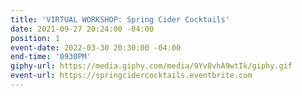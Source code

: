 ```yaml
---
title: 'VIRTUAL WORKSHOP: Spring Cider Cocktails'
date: 2021-09-27 20:24:00 -04:00
position: 1
event-date: 2022-03-30 20:30:00 -04:00
end-time: '0930PM'
giphy-url: https://media.giphy.com/media/9Yv8vhA9wtIk/giphy.gif
event-url: https://springcidercocktails.eventbrite.com
---
```



